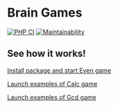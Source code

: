 # Brain Games

[![PHP CI](https://github.com/yarncat/php-project-lvl1/workflows/PHP%20CI/badge.svg)](https://github.com/yarncat/php-project-lvl1/actions)
[![Maintainability](https://api.codeclimate.com/v1/badges/a99a88d28ad37a79dbf6/maintainability)](https://codeclimate.com/github/codeclimate/codeclimate/maintainability)

## See how it works!

[Install package and start Even game](https://asciinema.org/a/Mp0vUpnoRVuxuGm4Z1umiYG9C)  

[Launch examples of Calc game](https://asciinema.org/a/jS1cV3oBRRQRsDZd0cEjgIHDK)  

[Launch examples of Gcd game]()